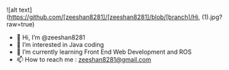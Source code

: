 ![alt text](https://github.com/[zeeshan8281]/[zeeshan8281]/blob/[branch]/Hi, (1).jpg?raw=true)
- 👋 Hi, I’m @zeeshan8281
- 👀 I’m interested in Java coding
- 🌱 I’m currently learning Front End Web Development and ROS
- 📫 How to reach me : zeeshan8281@gmail.com

<!---
zeeshan8281/zeeshan8281 is a ✨ special ✨ repository because its `README.md` (this file) appears on your GitHub profile.
You can click the Preview link to take a look at your changes.
--->
